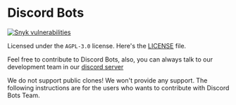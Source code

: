 # Discord Bots
[![Snyk vulnerabilities](https://img.shields.io/snyk/vulnerabilities/github/DiscordBots-lol/website?logo=snyk)](https://snyk.io/test/github/DiscordBots-lol/website)

Licensed under the ``AGPL-3.0`` license. Here's the [LICENSE](https://github.com/DiscordBots-lol/website/blob/main/LICENSE) file.

Feel free to contribute to Discord Bots, also, you can always talk to our development team in our [discord server](https://discord.gg/4dRtABVB8Z)

We do not support public clones! We won't provide any support. The following instructions are for the users who wants to contribute with Discord Bots Team.
